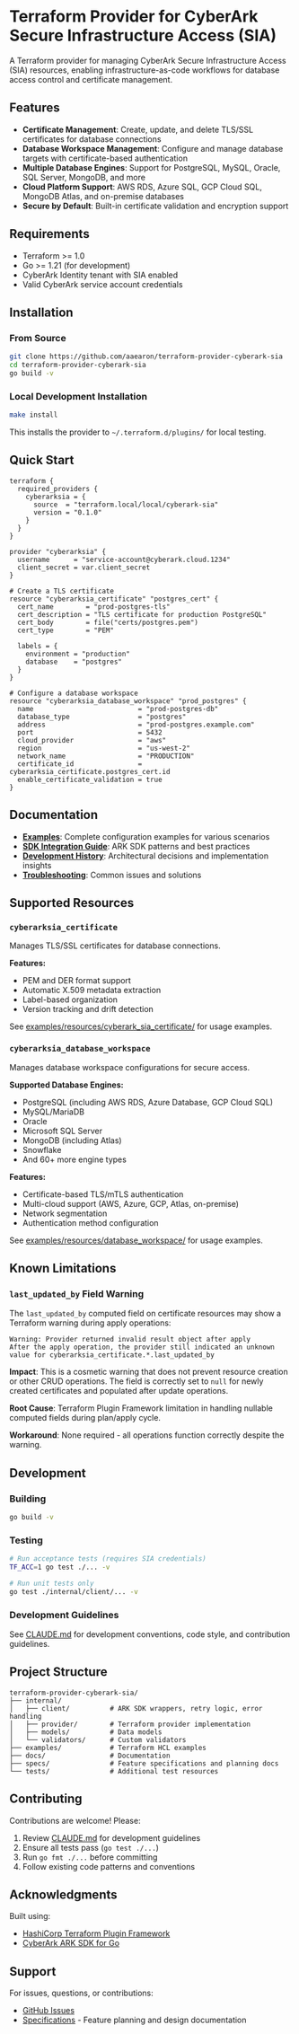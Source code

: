 # Terraform Provider for CyberArk Secure Infrastructure Access (SIA)

A Terraform provider for managing CyberArk Secure Infrastructure Access (SIA) resources, enabling infrastructure-as-code workflows for database access control and certificate management.

## Features

- **Certificate Management**: Create, update, and delete TLS/SSL certificates for database connections
- **Database Workspace Management**: Configure and manage database targets with certificate-based authentication
- **Multiple Database Engines**: Support for PostgreSQL, MySQL, Oracle, SQL Server, MongoDB, and more
- **Cloud Platform Support**: AWS RDS, Azure SQL, GCP Cloud SQL, MongoDB Atlas, and on-premise databases
- **Secure by Default**: Built-in certificate validation and encryption support

## Requirements

- Terraform >= 1.0
- Go >= 1.21 (for development)
- CyberArk Identity tenant with SIA enabled
- Valid CyberArk service account credentials

## Installation

### From Source

```bash
git clone https://github.com/aaearon/terraform-provider-cyberark-sia
cd terraform-provider-cyberark-sia
go build -v
```

### Local Development Installation

```bash
make install
```

This installs the provider to `~/.terraform.d/plugins/` for local testing.

## Quick Start

```hcl
terraform {
  required_providers {
    cyberarksia = {
      source  = "terraform.local/local/cyberark-sia"
      version = "0.1.0"
    }
  }
}

provider "cyberarksia" {
  username      = "service-account@cyberark.cloud.1234"
  client_secret = var.client_secret
}

# Create a TLS certificate
resource "cyberarksia_certificate" "postgres_cert" {
  cert_name        = "prod-postgres-tls"
  cert_description = "TLS certificate for production PostgreSQL"
  cert_body        = file("certs/postgres.pem")
  cert_type        = "PEM"

  labels = {
    environment = "production"
    database    = "postgres"
  }
}

# Configure a database workspace
resource "cyberarksia_database_workspace" "prod_postgres" {
  name                          = "prod-postgres-db"
  database_type                 = "postgres"
  address                       = "prod-postgres.example.com"
  port                          = 5432
  cloud_provider                = "aws"
  region                        = "us-west-2"
  network_name                  = "PRODUCTION"
  certificate_id                = cyberarksia_certificate.postgres_cert.id
  enable_certificate_validation = true
}
```

## Documentation

- **[Examples](examples/)**: Complete configuration examples for various scenarios
- **[SDK Integration Guide](docs/sdk-integration.md)**: ARK SDK patterns and best practices
- **[Development History](docs/development-history.md)**: Architectural decisions and implementation insights
- **[Troubleshooting](docs/troubleshooting.md)**: Common issues and solutions

## Supported Resources

### `cyberarksia_certificate`

Manages TLS/SSL certificates for database connections.

**Features:**
- PEM and DER format support
- Automatic X.509 metadata extraction
- Label-based organization
- Version tracking and drift detection

See [examples/resources/cyberark_sia_certificate/](examples/resources/cyberark_sia_certificate/) for usage examples.

### `cyberarksia_database_workspace`

Manages database workspace configurations for secure access.

**Supported Database Engines:**
- PostgreSQL (including AWS RDS, Azure Database, GCP Cloud SQL)
- MySQL/MariaDB
- Oracle
- Microsoft SQL Server
- MongoDB (including Atlas)
- Snowflake
- And 60+ more engine types

**Features:**
- Certificate-based TLS/mTLS authentication
- Multi-cloud support (AWS, Azure, GCP, Atlas, on-premise)
- Network segmentation
- Authentication method configuration

See [examples/resources/database_workspace/](examples/resources/database_workspace/) for usage examples.

## Known Limitations

### `last_updated_by` Field Warning

The `last_updated_by` computed field on certificate resources may show a Terraform warning during apply operations:

```
Warning: Provider returned invalid result object after apply
After the apply operation, the provider still indicated an unknown value for cyberarksia_certificate.*.last_updated_by
```

**Impact**: This is a cosmetic warning that does not prevent resource creation or other CRUD operations. The field is correctly set to `null` for newly created certificates and populated after update operations.

**Root Cause**: Terraform Plugin Framework limitation in handling nullable computed fields during plan/apply cycle.

**Workaround**: None required - all operations function correctly despite the warning.

## Development

### Building

```bash
go build -v
```

### Testing

```bash
# Run acceptance tests (requires SIA credentials)
TF_ACC=1 go test ./... -v

# Run unit tests only
go test ./internal/client/... -v
```

### Development Guidelines

See [CLAUDE.md](CLAUDE.md) for development conventions, code style, and contribution guidelines.

## Project Structure

```
terraform-provider-cyberark-sia/
├── internal/
│   ├── client/          # ARK SDK wrappers, retry logic, error handling
│   ├── provider/        # Terraform provider implementation
│   ├── models/          # Data models
│   └── validators/      # Custom validators
├── examples/            # Terraform HCL examples
├── docs/                # Documentation
├── specs/               # Feature specifications and planning docs
└── tests/               # Additional test resources
```

## Contributing

Contributions are welcome! Please:

1. Review [CLAUDE.md](CLAUDE.md) for development guidelines
2. Ensure all tests pass (`go test ./...`)
3. Run `go fmt ./...` before committing
4. Follow existing code patterns and conventions

## Acknowledgments

Built using:
- [HashiCorp Terraform Plugin Framework](https://github.com/hashicorp/terraform-plugin-framework)
- [CyberArk ARK SDK for Go](https://github.com/cyberark/ark-sdk-golang)

## Support

For issues, questions, or contributions:
- [GitHub Issues](https://github.com/aaearon/terraform-provider-cyberark-sia/issues)
- [Specifications](specs/) - Feature planning and design documentation
